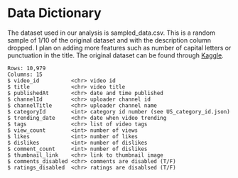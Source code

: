 # Data Dictionary
The dataset used in our analysis is sampled_data.csv. This is a random sample of 1/10 of the original dataset and with the description column dropped. I plan on adding more features such as number of capital letters or punctuation in the title. The original dataset can be found through [Kaggle](https://www.kaggle.com/rsrishav/youtube-trending-video-dataset?select=RU_youtube_trending_data.csv).
```
Rows: 10,979 
Columns: 15
$ video_id          <chr> video id 
$ title             <chr> video title 
$ publishedAt       <chr> date and time published
$ channelId         <chr> uploader channel id 
$ channelTitle      <chr> uploader channel name 
$ categoryId        <int> category id number (see US_category_id.json) 
$ trending_date     <chr> date when video trending 
$ tags              <chr> list of video tags 
$ view_count        <int> number of views 
$ likes             <int> number of likes 
$ dislikes          <int> number of dislikes 
$ comment_count     <int> number of dislikes 
$ thumbnail_link    <chr> link to thumbnail image 
$ comments_disabled <chr> comments are disabled (T/F) 
$ ratings_disabled  <chr> ratings are disablsed (T/F) 
```
